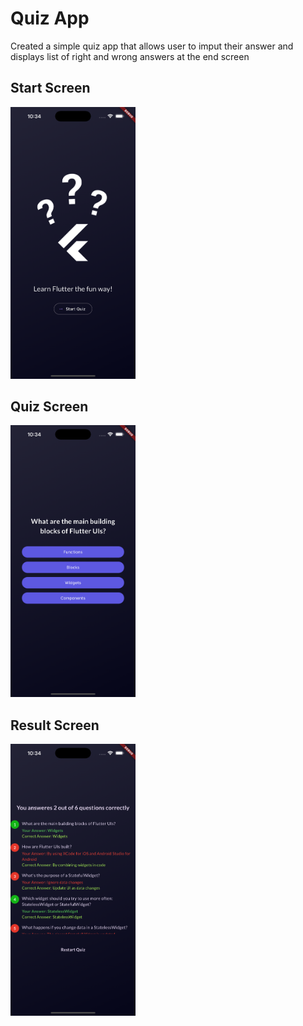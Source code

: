 # Quiz App

Created a simple quiz app that allows user to imput their answer and displays list of right and wrong answers at the end screen

## Start Screen
<img width="200"  src="https://github.com/akshat2474/quiz-app/blob/main/Start_Screen.png?raw=true" />

## Quiz Screen
<img width="200"  src="https://github.com/akshat2474/quiz-app/blob/main/Quiz_Screen.png?raw=true" />

## Result Screen
<img width="200"  src="https://github.com/akshat2474/quiz-app/blob/main/Result_Screen.png?raw=true" />






